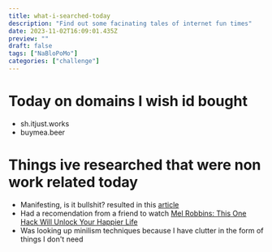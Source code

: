 ```yaml
---
title: what-i-searched-today
description: "Find out some facinating tales of internet fun times"
date: 2023-11-02T16:09:01.435Z
preview: ""
draft: false
tags: ["NaBloPoMo"]
categories: ["challenge"]
---
```


# Today on domains I wish id bought
- sh.itjust.works 
- buymea.beer

# Things ive researched that were non work related today
- Manifesting, is it bullshit? resulted in this [article](https://medium.com/the-soulciety/the-painful-truth-about-manifesting-its-bullshit-but-the-results-will-still-shock-you-7b410b7668a7)
- Had a recomendation from a friend to watch [Mel Robbins: This One Hack Will Unlock Your Happier Life](https://www.youtube.com/watch?v=0kOtvoX88J0)
- Was looking up minilism techniques because I have clutter in the form of things I don't need